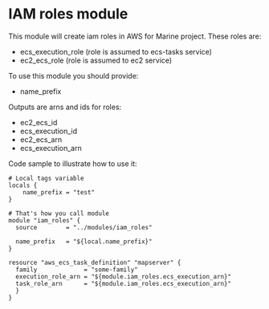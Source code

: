 # IAM roles module
This module will create iam roles in AWS for Marine project.
These roles are:
* ecs_execution_role (role is assumed to ecs-tasks service)
* ec2_ecs_role (role is assumed to ec2 service)

To use this module you should provide:
* name_prefix

Outputs are arns and ids for roles:
* ec2_ecs_id
* ecs_execution_id
* ec2_ecs_arn
* ecs_execution_arn

Code sample to illustrate how to use it:
```HCL
# Local tags variable
locals {
    name_prefix = "test"
}

# That's how you call module
module "iam_roles" {
  source        = "../modules/iam_roles"
  
  name_prefix   = "${local.name_prefix}"
}

resource "aws_ecs_task_definition" "mapserver" {
  family             = "some-family"
  execution_role_arn = "${module.iam_roles.ecs_execution_arn}"
  task_role_arn      = "${module.iam_roles.ecs_execution_arn}"
  }
}
```